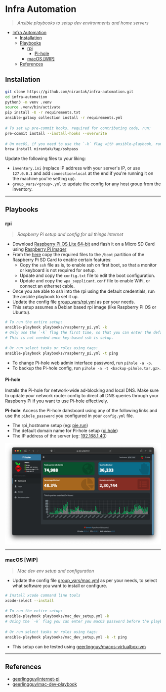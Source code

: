 # Infra Automation

> _Ansible playbooks to setup dev environments and home servers_

- [Infra Automation](#infra-automation)
  - [Installation](#installation)
  - [Playbooks](#playbooks)
    - [rpi](#rpi)
      - [Pi-hole](#pi-hole)
    - [macOS [WIP]](#macos-wip)
  - [References](#references)

## Installation

```bash
git clone https://github.com/nirantak/infra-automation.git
cd infra-automation
python3 -m venv .venv
source .venv/bin/activate
pip install -U -r requirements.txt
ansible-galaxy collection install -r requirements.yml

# To set up pre-commit hooks, required for contributing code, run:
pre-commit install --install-hooks --overwrite

# On macOS, if you need to use the `-k` flag with ansible-playbook, run:
brew install nirantak/tap/sshpass
```

Update the following files to your liking:

- `inventory.ini` (replace IP address with your server's IP, or use `127.0.0.1` and add `connection=local` at the end if you're running it on the machine you're setting up).
- `group_vars/<group>.yml` to update the config for any host group from the inventory.

---

## Playbooks

### rpi

> _Raspberry Pi setup and config for all things Internet_

- Download [Raspberry Pi OS Lite 64-bit](https://www.raspberrypi.com/software/operating-systems/#raspberry-pi-os-64-bit) and flash it on a Micro SD Card using [Raspberry Pi Imager](https://www.raspberrypi.com/software/)
- From the [here](roles/raspberry_pi/files/boot) copy the required files to the `/boot` partition of the Raspberry Pi SD Card to enable certain features:
  - Copy the `ssh` file as is, to enable ssh on first boot, so that a monitor or keyboard is not required for setup.
  - Update and copy the `config.txt` file to edit the boot configuration.
  - Update and copy the `wpa_supplicant.conf` file to enable WiFi, or connect an ethernet cable.
- Once you are able to ssh into the rpi using the default credentials, run the ansible playbook to set it up.
- Update the config file [group_vars/rpi.yml](group_vars/rpi.yml) as per your needs.
- This setup assumes a Debian based rpi image (like Raspberry Pi OS or Ubuntu).

```bash
# To run the entire setup:
ansible-playbook playbooks/raspberry_pi.yml -k
# Only use the `-k` flag the first time, so that you can enter the default ssh password.
# This is not needed once key-based ssh is setup.

# Or run select tasks or roles using tags:
ansible-playbook playbooks/raspberry_pi.yml -t ping
```

- To change Pi-hole web admin interface password, run `pihole -a -p`.
- To backup the Pi-hole config, run `pihole -a -t <backup-pihole.tar.gz>`.

#### Pi-hole

Installs the Pi-hole for network-wide ad-blocking and local DNS. Make sure to update your network router config to direct all DNS queries through your Raspberry Pi if you want to use Pi-hole effectively.

**Pi-hole**: Access the Pi-hole dahsboard using any of the following links and use the `pihole_password` you configured in your `config.yml` file.

- The rpi_hostname setup (eg: [pie.run](http://pie.run/admin))
- The default domain name for Pi-hole setup ([pi.hole](https://pi.hole/admin))
- The IP address of the server (eg: [192.168.1.40](https://192.168.1.40/admin))

![Pi-hole Dashboard](.github/images/pi-hole.png)

---

### macOS [WIP]

> _Mac dev env setup and configuration_

- Update the config file [group_vars/mac.yml](group_vars/mac.yml) as per your needs, to select what software you want to install or configure.

```bash
# Install xcode command line tools
xcode-select --install

# To run the entire setup:
ansible-playbook playbooks/mac_dev_setup.yml -k
# Using the `-k` flag you can enter you macOS password before the playbook runs

# Or run select tasks or roles using tags:
ansible-playbook playbooks/mac_dev_setup.yml -k -t ping
```

- This setup can be tested using [geerlingguy/macos-virtualbox-vm](https://github.com/geerlingguy/macos-virtualbox-vm)

---

## References

- [geerlingguy/internet-pi](https://github.com/geerlingguy/internet-pi)
- [geerlingguy/mac-dev-playbook](https://github.com/geerlingguy/mac-dev-playbook)
